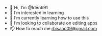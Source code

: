 - 👋 Hi, I’m @Identi91
- 👀 I’m interested in learning
- 🌱 I’m currently learning how to use this
- 💞️ I’m looking to collaborate on editing apps
- 📫 How to reach me rbisaac09@gmail.com

<!---
Identi91/Identi91 is a ✨ special ✨ repository because its `README.md` (this file) appears on your GitHub profile.
You can click the Preview link to take a look at your changes.
--->
